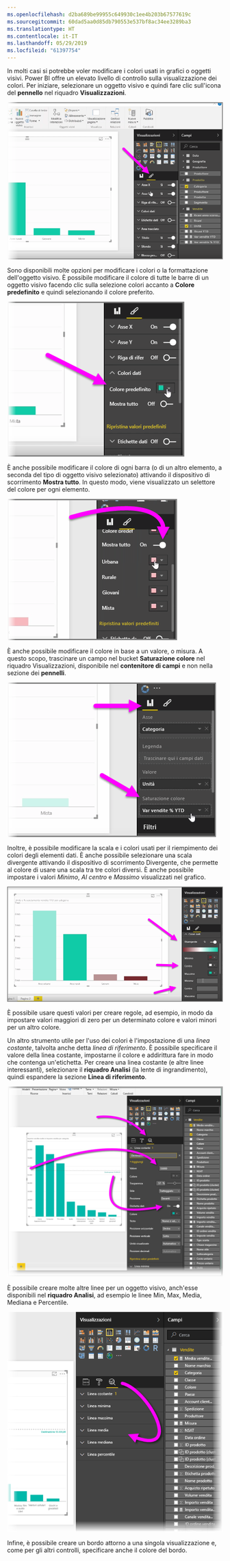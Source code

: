```yaml
---
ms.openlocfilehash: d2ba689be99955c649930c1ee4b203b67577619c
ms.sourcegitcommit: 60dad5aa0d85db790553e537bf8ac34ee3289ba3
ms.translationtype: HT
ms.contentlocale: it-IT
ms.lasthandoff: 05/29/2019
ms.locfileid: "61397754"
---
```

In molti casi si potrebbe voler modificare i colori usati in grafici o oggetti visivi. Power BI offre un elevato livello di controllo sulla visualizzazione dei colori. Per iniziare, selezionare un oggetto visivo e quindi fare clic sull'icona del **pennello** nel riquadro **Visualizzazioni**.

![](media/3-9a-modifying-colors/3-9a_1.png)

Sono disponibili molte opzioni per modificare i colori o la formattazione dell'oggetto visivo. È possibile modificare il colore di tutte le barre di un oggetto visivo facendo clic sulla selezione colori accanto a **Colore predefinito** e quindi selezionando il colore preferito.

![](media/3-9a-modifying-colors/3-9a_2.png)

È anche possibile modificare il colore di ogni barra (o di un altro elemento, a seconda del tipo di oggetto visivo selezionato) attivando il dispositivo di scorrimento **Mostra tutto**. In questo modo, viene visualizzato un selettore del colore per ogni elemento.

![](media/3-9a-modifying-colors/3-9a_3.png)

È anche possibile modificare il colore in base a un valore, o misura. A questo scopo, trascinare un campo nel bucket **Saturazione colore** nel riquadro Visualizzazioni, disponibile nel **contenitore di campi** e non nella sezione dei **pennelli**.

![](media/3-9a-modifying-colors/3-9a_4.png)

Inoltre, è possibile modificare la scala e i colori usati per il riempimento dei colori degli elementi dati. È anche possibile selezionare una scala divergente attivando il dispositivo di scorrimento Divergente, che permette al colore di usare una scala tra tre colori diversi. È anche possibile impostare i valori *Minimo*, *Al centro* e *Massimo* visualizzati nel grafico.

![](media/3-9a-modifying-colors/3-9a_5.png)

È possibile usare questi valori per creare regole, ad esempio, in modo da impostare valori maggiori di zero per un determinato colore e valori minori per un altro colore.

Un altro strumento utile per l'uso dei colori è l'impostazione di una *linea costante*, talvolta anche detta *linea di riferimento*. È possibile specificare il valore della linea costante, impostarne il colore e addirittura fare in modo che contenga un'etichetta. Per creare una linea costante (e altre linee interessanti), selezionare il **riquadro Analisi** (la lente di ingrandimento), quindi espandere la sezione **Linea di riferimento**.

![](media/3-9a-modifying-colors/3-9a_6.png)

È possibile creare molte altre linee per un oggetto visivo, anch'esse disponibili nel **riquadro Analisi**, ad esempio le linee Min, Max, Media, Mediana e Percentile.

![](media/3-9a-modifying-colors/3-9a_7.png)

Infine, è possibile creare un bordo attorno a una singola visualizzazione e, come per gli altri controlli, specificare anche il colore del bordo.

